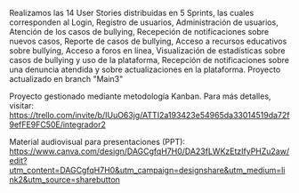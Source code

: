 Realizamos las 14 User Stories distribuidas en 5 Sprints, las cuales corresponden al Login, Registro de usuarios, Administración de usuarios, Atención de los casos de bullying, Recepeción de notificaciones sobre nuevos casos, Reporte de casos de bullying, Acceso a recursos educativos sobre bullying, Acceso a foros en línea, Visualización de estadísticas sobre casos de bullying y uso de la plataforma, Recepción de notificaciones sobre una denuncia atendida y sobre actualizaciones en la plataforma. Proyecto actualizado en branch "Main3"

Proyecto gestionado mediante metodología Kanban. Para más detalles, visitar: https://trello.com/invite/b/IUuO63jg/ATTI2a193423e54965da33014519da72f9efFE9FC50E/integrador2

Material audiovisual para presentaciones (PPT): https://www.canva.com/design/DAGCgfqH7H0/DA23fLWKzEtzIfyPHZu2aw/edit?utm_content=DAGCgfqH7H0&utm_campaign=designshare&utm_medium=link2&utm_source=sharebutton

